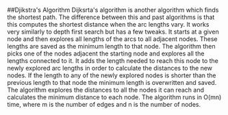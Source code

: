 ##Djikstra's Algorithm
Dijksrta's algorithm is another algorithm which finds the shortest path. The difference between this
and past algorithms is that this computes the shortest distance when the arc lengths vary. It works
very similarly to depth first search but has a few tweaks. It starts at a given node and then explores
all lengths of the arcs to all adjacent nodes. These lengths are saved as the minimum length to that
node. The algorithm then picks one of the nodes adjacent the starting node and explores all the lengths
connected to it. It adds the length needed to reach this node to the newly explored arc lengths in order
to calculate the distances to the new nodes. If the length to any of the newly explored nodes is 
shorter than the previous length to that node the minimum length is overwritten and saved. The algorithm
explores the distances to all the nodes it can reach and calculates the minimum distance to each node.
The algorithm runs in O(mn) time, where m is the number of edges and n is the number of nodes.